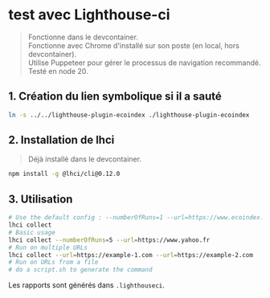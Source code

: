 # test avec Lighthouse-ci

> Fonctionne dans le devcontainer.  
> Fonctionne avec Chrome d'installé sur son poste (en local, hors devcontainer).  
> Utilise Puppeteer pour gérer le processus de navigation recommandé.  
> Testé en node 20.

## 1. Création du lien symbolique si il a sauté

```bash
ln -s ../../lighthouse-plugin-ecoindex ./lighthouse-plugin-ecoindex
```

## 2. Installation de lhci

> Déjà installé dans le devcontainer.

```bash
npm install -g @lhci/cli@0.12.0
```

## 3. Utilisation

```bash
# Use the default config : --numberOfRuns=1 --url=https://www.ecoindex.fr
lhci collect
# Basic usage
lhci collect --numberOfRuns=5 --url=https://www.yahoo.fr
# Run on multiple URLs
lhci collect --url=https://example-1.com --url=https://example-2.com
# Run on URLs from a file
# do a script.sh to generate the command
```

Les rapports sont générés dans `.lighthouseci`.
